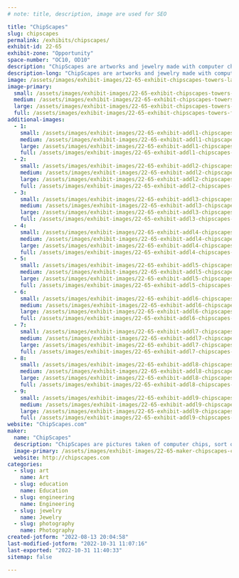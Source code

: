 ```yaml
---
# note: title, description, image are used for SEO

title: "ChipScapes"
slug: chipscapes
permalink: /exhibits/chipscapes/
exhibit-id: 22-65
exhibit-zone: "Opportunity"
space-number: "OC10, OD10"
description: "ChipScapes are artworks and jewelry made with computer chips."
description-long: "ChipScapes are artworks and jewelry made with computer chips. ChipScapes are pictures taken of computer chips, sort of microscopic chip landscapes, or ChipScapes for short. The artwork is created by photographing a silicon computer chip using a microscope and special lighting. Silicon is a silvery gray element and not very exciting to look at. The colors in ChipScapes come from a process I use that creates a prism effect derived from special lighting that takes advantage of the layered manufacturing process of computer chips. I use different lighting, angles, and the prism effect of chips to create colorful images of an otherwise boring gray chip. I use mostly vintage microprocessors and memory chips from the 1960s, 1970s, and 1980s. "
image: /assets/images/exhibit-images/22-65-exhibit-chipscapes-towers-large.jpg
image-primary: 
  small: /assets/images/exhibit-images/22-65-exhibit-chipscapes-towers-small.jpg
  medium: /assets/images/exhibit-images/22-65-exhibit-chipscapes-towers-medium.jpg
  large: /assets/images/exhibit-images/22-65-exhibit-chipscapes-towers-large.jpg
  full: /assets/images/exhibit-images/22-65-exhibit-chipscapes-towers-full.jpg
additional-images: 
  - 1:
    small: /assets/images/exhibit-images/22-65-exhibit-addl1-chipscapes-6502-chip-die-small.jpg
    medium: /assets/images/exhibit-images/22-65-exhibit-addl1-chipscapes-6502-chip-die-medium.jpg
    large: /assets/images/exhibit-images/22-65-exhibit-addl1-chipscapes-6502-chip-die-large.jpg
    full: /assets/images/exhibit-images/22-65-exhibit-addl1-chipscapes-6502-chip-die-full.jpg
  - 2:
    small: /assets/images/exhibit-images/22-65-exhibit-addl2-chipscapes-6502-wafer-small.jpg
    medium: /assets/images/exhibit-images/22-65-exhibit-addl2-chipscapes-6502-wafer-medium.jpg
    large: /assets/images/exhibit-images/22-65-exhibit-addl2-chipscapes-6502-wafer-large.jpg
    full: /assets/images/exhibit-images/22-65-exhibit-addl2-chipscapes-6502-wafer-full.jpg
  - 3:
    small: /assets/images/exhibit-images/22-65-exhibit-addl3-chipscapes-computer-bugs-small.jpg
    medium: /assets/images/exhibit-images/22-65-exhibit-addl3-chipscapes-computer-bugs-medium.jpg
    large: /assets/images/exhibit-images/22-65-exhibit-addl3-chipscapes-computer-bugs-large.jpg
    full: /assets/images/exhibit-images/22-65-exhibit-addl3-chipscapes-computer-bugs-full.jpg
  - 4:
    small: /assets/images/exhibit-images/22-65-exhibit-addl4-chipscapes-game-tech-small.jpg
    medium: /assets/images/exhibit-images/22-65-exhibit-addl4-chipscapes-game-tech-medium.jpg
    large: /assets/images/exhibit-images/22-65-exhibit-addl4-chipscapes-game-tech-large.jpg
    full: /assets/images/exhibit-images/22-65-exhibit-addl4-chipscapes-game-tech-full.jpg
  - 5:
    small: /assets/images/exhibit-images/22-65-exhibit-addl5-chipscapes-intel-history-small.jpg
    medium: /assets/images/exhibit-images/22-65-exhibit-addl5-chipscapes-intel-history-medium.jpg
    large: /assets/images/exhibit-images/22-65-exhibit-addl5-chipscapes-intel-history-large.jpg
    full: /assets/images/exhibit-images/22-65-exhibit-addl5-chipscapes-intel-history-full.jpg
  - 6:
    small: /assets/images/exhibit-images/22-65-exhibit-addl6-chipscapes-ornament-small.jpg
    medium: /assets/images/exhibit-images/22-65-exhibit-addl6-chipscapes-ornament-medium.jpg
    large: /assets/images/exhibit-images/22-65-exhibit-addl6-chipscapes-ornament-large.jpg
    full: /assets/images/exhibit-images/22-65-exhibit-addl6-chipscapes-ornament-full.jpg
  - 7:
    small: /assets/images/exhibit-images/22-65-exhibit-addl7-chipscapes-paperclips-small.jpg
    medium: /assets/images/exhibit-images/22-65-exhibit-addl7-chipscapes-paperclips-medium.jpg
    large: /assets/images/exhibit-images/22-65-exhibit-addl7-chipscapes-paperclips-large.jpg
    full: /assets/images/exhibit-images/22-65-exhibit-addl7-chipscapes-paperclips-full.jpg
  - 8:
    small: /assets/images/exhibit-images/22-65-exhibit-addl8-chipscapes-wafer-earrings-small.jpg
    medium: /assets/images/exhibit-images/22-65-exhibit-addl8-chipscapes-wafer-earrings-medium.jpg
    large: /assets/images/exhibit-images/22-65-exhibit-addl8-chipscapes-wafer-earrings-large.jpg
    full: /assets/images/exhibit-images/22-65-exhibit-addl8-chipscapes-wafer-earrings-full.jpg
  - 9:
    small: /assets/images/exhibit-images/22-65-exhibit-addl9-chipscapes-wafer-logic-chips-small.jpg
    medium: /assets/images/exhibit-images/22-65-exhibit-addl9-chipscapes-wafer-logic-chips-medium.jpg
    large: /assets/images/exhibit-images/22-65-exhibit-addl9-chipscapes-wafer-logic-chips-large.jpg
    full: /assets/images/exhibit-images/22-65-exhibit-addl9-chipscapes-wafer-logic-chips-full.jpg
website: "ChipScapes.com"
maker: 
  name: "ChipScapes"
  description: "ChipScapes are pictures taken of computer chips, sort of microscopic chip landscapes, or ChipScapes for short. The artwork is created by photographing a silicon computer chip using a microscope and special lighting. Silicon is a silvery gray element and not very exciting to look at. The colors in ChipScapes come from a process I use that creates a prism effect derived from special lighting that takes advantage of the layered manufacturing process of computer chips. I use different lighting, angles, and the prism effect of chips to create colorful images of an otherwise boring gray chip. I use mostly vintage microprocessors and memory chips from the 1960s, 1970s, and 1980s. "
  image-primary: /assets/images/exhibit-images/22-65-maker-chipscapes-chipscapes-logo-new-medium.jpg
  website: http://chipscapes.com
categories: 
  - slug: art
    name: Art
  - slug: education
    name: Education
  - slug: engineering
    name: Engineering
  - slug: jewelry
    name: Jewelry
  - slug: photography
    name: Photography
created-jotform: "2022-08-13 20:04:58"
last-modified-jotform: "2022-10-31 11:07:16"
last-exported: "2022-10-31 11:40:33"
sitemap: false

---
```

